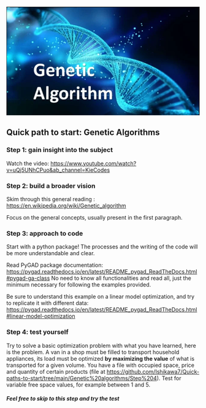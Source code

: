 ![Image](logo_ga.png?raw=true)

## Quick path to start: Genetic Algorithms

### Step 1: gain insight into the subject

Watch the video: https://www.youtube.com/watch?v=uQj5UNhCPuo&ab_channel=KieCodes

### Step 2: build a broader vision

Skim through this general reading : https://en.wikipedia.org/wiki/Genetic_algorithm

Focus on the general concepts, usually present in the first paragraph.

### Step 3: approach to code

Start with a python package! The processes and the writing of the code will be more understandable and clear.

Read PyGAD package documentation: https://pygad.readthedocs.io/en/latest/README_pygad_ReadTheDocs.html#pygad-ga-class
No need to know all functionalities and read all, just the minimum necessary for following the examples provided.

Be sure to understand this example on a linear model optimization, and try to replicate it with different data: https://pygad.readthedocs.io/en/latest/README_pygad_ReadTheDocs.html#linear-model-optimization

### Step 4: test yourself

Try to solve a basic optimization problem with what you have learned, here is the problem.
A van in a shop must be filled to transport household appliances, its load must be optimized __**by maximizing the value**__ of what is transported for a given volume. You have a file with occupied space, price and quantity of certain products (file at https://github.com/Ishikawa7/Quick-paths-to-start/tree/main/Genetic%20algorithms/Step%204). Test for variable free space values, for example between 1 and 5.
#####  Feel free to skip to this step and try the test
